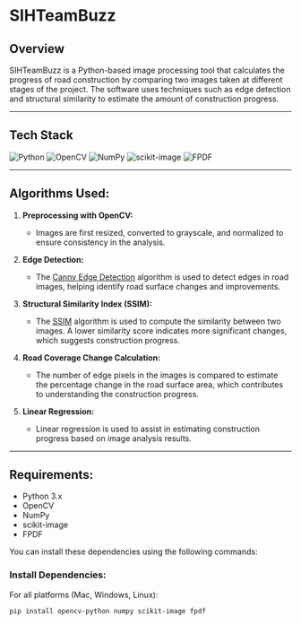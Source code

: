 # SIHTeamBuzz

## Overview
SIHTeamBuzz is a Python-based image processing tool that calculates the progress of road construction by comparing two images taken at different stages of the project. The software uses techniques such as edge detection and structural similarity to estimate the amount of construction progress.

---

## Tech Stack

![Python](https://img.shields.io/badge/python-%2314354C.svg?style=for-the-badge&logo=python&logoColor=white)
![OpenCV](https://img.shields.io/badge/opencv-%23white.svg?style=for-the-badge&logo=opencv&logoColor=white)
![NumPy](https://img.shields.io/badge/numpy-%23013243.svg?style=for-the-badge&logo=numpy&logoColor=white)
![scikit-image](https://img.shields.io/badge/scikit--image-%23F7931E.svg?style=for-the-badge&logo=scikit-image&logoColor=white)
![FPDF](https://img.shields.io/badge/fpdf-FFD700.svg?style=for-the-badge&logo=fpdf&logoColor=black)

---

## Algorithms Used:
1. **Preprocessing with OpenCV:**
   - Images are first resized, converted to grayscale, and normalized to ensure consistency in the analysis.
   
2. **Edge Detection:**
   - The [Canny Edge Detection](https://docs.opencv.org/3.4/da/d22/tutorial_py_canny.html) algorithm is used to detect edges in road images, helping identify road surface changes and improvements.
   
3. **Structural Similarity Index (SSIM):**
   - The [SSIM](https://scikit-image.org/docs/dev/auto_examples/transform/plot_ssim.html) algorithm is used to compute the similarity between two images. A lower similarity score indicates more significant changes, which suggests construction progress.
   
4. **Road Coverage Change Calculation:**
   - The number of edge pixels in the images is compared to estimate the percentage change in the road surface area, which contributes to understanding the construction progress.

5. **Linear Regression:**
   - Linear regression is used to assist in estimating construction progress based on image analysis results.

---

## Requirements:
- Python 3.x
- OpenCV
- NumPy
- scikit-image
- FPDF

You can install these dependencies using the following commands:

### Install Dependencies:
For all platforms (Mac, Windows, Linux):
```bash
pip install opencv-python numpy scikit-image fpdf
